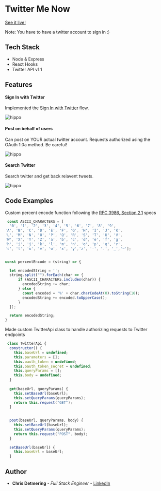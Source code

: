# Twitter Me Now

[See it live!](https://twitter-me-now.herokuapp.com/)

Note: You have to have a twitter account to sign in :)

## Tech Stack

* Node & Express
* React Hooks
* Twitter API v1.1


  
## Features

#### Sign In with Twitter

Implemented the [Sign In with Twitter](https://developer.twitter.com/en/docs/authentication/guides/log-in-with-twitter) flow.

![hippo](https://media.giphy.com/media/WzkEeAJTQcCeQ1p44z/giphy.gif)

#### Post on behalf of users
Can post on YOUR actual twitter account. 
Requests authorized using the OAuth 1.0a method. Be careful!

![hippo](https://media.giphy.com/media/Qy2xgc1DYKRSjXI8wy/giphy.gif)


#### Search Twitter
Search twitter and get back relavent tweets.

![hippo](https://media.giphy.com/media/qnSbLI79r9dvt5EYZe/giphy.gif)


  
## Code Examples

Custom percent encode function following the [RFC 3986, Section 2.1](https://datatracker.ietf.org/doc/html/rfc3986#section-2.1) specs
```javascript
 const ASCII_CHARACTERS = [
  '0', '1', '2', '3', '4', '5', '6', '7', '8', '9',
'A', 'B', 'C', 'D', 'E', 'F', 'G', 'H', 'I', 'J', 'K',
'L', 'M', 'N', 'O', 'P', 'Q', 'R', 'S', 'T', 'U', 'V', 
'W', 'X', 'Y', 'Z', 'a', 'b', 'c', 'd', 'e', 'f', 'g', 
'h', 'i', 'j', 'k', 'l', 'm', 'n', 'o', 'p', 'q', 'r', 
's', 't', 'u', 'v', 'w', 'x', 'y','z', '-', '.', '_','~']; 


const percentEncode = (string) => { 

  let encodedString = ''; 
  string.split("").forEach(char => {
      if (ASCII_CHARACTERS.includes(char)) { 
        encodedString += char; 
      } else { 
        const encoded = '%' + char.charCodeAt(0).toString(16); 
        encodedString += encoded.toUpperCase(); 
      }
  });

  return encodedString; 
}
```

Made custom TwitterApi class to handle authorizing requests to Twitter endpoints
```javascript
 class TwitterApi { 
  constructor() { 
    this.baseUrl = undefined;
    this.parameters = [];
    this.oauth_token = undefined;
    this.oauth_token_secret = undefined;
    this.queryParams = []; 
    this.body = undefined; 
  }
  
  get(baseUrl, queryParams) { 
    this.setBaseUrl(baseUrl);
    this.setQueryParams(queryParams); 
    return this.request("GET"); 
  }

  
  post(baseUrl, queryParams, body) { 
    this.setBaseUrl(baseUrl);
    this.setQueryParams(queryParams); 
    return this.request("POST", body); 
  }

  setBaseUrl(baseUrl) { 
    this.baseUrl = baseUrl; 
  }
```


## Author

* **Chris Detmering** - *Full Stack Engineer* -  [LinkedIn](https://www.linkedin.com/in/chris-detmering-1b8b9851/)
